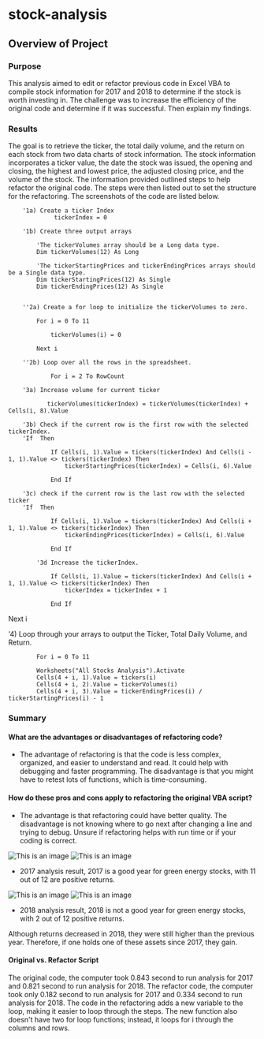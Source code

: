 # stock-analysis

## Overview of Project

### Purpose

This analysis aimed to edit or refactor previous code in Excel VBA to compile stock information for 2017 and 2018 to determine if the stock is worth investing in. The challenge was to increase the efficiency of the original code and determine if it was successful. Then explain my findings. 

### Results

The goal is to retrieve the ticker, the total daily volume, and the return on each stock from two data charts of stock information. The stock information incorporates a ticker value, the date the stock was issued, the opening and closing, the highest and lowest price, the adjusted closing price, and the volume of the stock. The information provided outlined steps to help refactor the original code. The steps were then listed out to set the structure for the refactoring. The screenshots of the code are listed below.


        '1a) Create a ticker Index
                 tickerIndex = 0

        '1b) Create three output arrays
        
            'The tickerVolumes array should be a Long data type.
            Dim tickerVolumes(12) As Long
            
            'The tickerStartingPrices and tickerEndingPrices arrays should be a Single data type.
            Dim tickerStartingPrices(12) As Single
            Dim tickerEndingPrices(12) As Single

    
        ''2a) Create a for loop to initialize the tickerVolumes to zero.

            For i = 0 To 11
            
                tickerVolumes(i) = 0

            Next i

        ''2b) Loop over all the rows in the spreadsheet.
        
                For i = 2 To RowCount

        '3a) Increase volume for current ticker
        
               tickerVolumes(tickerIndex) = tickerVolumes(tickerIndex) + Cells(i, 8).Value
        
        '3b) Check if the current row is the first row with the selected tickerIndex.
        'If  Then
    
                If Cells(i, 1).Value = tickers(tickerIndex) And Cells(i - 1, 1).Value <> tickers(tickerIndex) Then
                    tickerStartingPrices(tickerIndex) = Cells(i, 6).Value
                
                End If
        
        '3c) check if the current row is the last row with the selected ticker
        'If  Then
    
                If Cells(i, 1).Value = tickers(tickerIndex) And Cells(i + 1, 1).Value <> tickers(tickerIndex) Then
                    tickerEndingPrices(tickerIndex) = Cells(i, 6).Value
                    
                End If
            
            '3d Increase the tickerIndex.
    
                If Cells(i, 1).Value = tickers(tickerIndex) And Cells(i + 1, 1).Value <> tickers(tickerIndex) Then
                    tickerIndex = tickerIndex + 1
                    
                End If

Next i

'4) Loop through your arrays to output the Ticker, Total Daily Volume, and Return.

            For i = 0 To 11
    
            Worksheets("All Stocks Analysis").Activate
            Cells(4 + i, 1).Value = tickers(i)
            Cells(4 + i, 2).Value = tickerVolumes(i)
            Cells(4 + i, 3).Value = tickerEndingPrices(i) / tickerStartingPrices(i) - 1



### Summary

#### What are the advantages or disadvantages of refactoring code?

* The advantage of refactoring is that the code is less complex, organized, and easier to understand and read. It could help with debugging and faster programming. The disadvantage is that you might have to retest lots of functions, which is time-consuming.

#### How do these pros and cons apply to refactoring the original VBA script?

* The advantage is that refactoring could have better quality. The disadvantage is not knowing where to go next after changing a line and trying to debug. Unsure if refactoring helps with run time or if your coding is correct.

![This is an image](https://github.com/Wrancher123/stock-analysis/blob/main/Resources/VBA_Challenge_2017.png)
![This is an image](https://github.com/Wrancher123/Stock-Analysis/blob/main/Resources/VBA_Challenge_2017.png%202.png)

* 2017 analysis result, 2017 is a good year for green energy stocks, with 11 out of 12 are positive returns. 

![This is an image](https://github.com/Wrancher123/stock-analysis/blob/main/Resources/VBA_Challenge_2018.png%20.png)
![This is an image](https://github.com/Wrancher123/Stock-Analysis/blob/main/Resources/VBA_Challenge_2018.png%202.png)

* 2018 analysis result, 2018 is not a good year for green energy stocks, with 2 out of 12 positive returns.

Although returns decreased in 2018, they were still higher than the previous year. Therefore, if one holds one of these assets since 2017, they gain.

#### Original vs. Refactor Script

The original code, the computer took 0.843 second to run analysis for 2017 and 0.821 second to run analysis for 2018.
The refactor code, the computer took only 0.182 second to run analysis for 2017 and 0.334 second to run analysis for 2018.
The code in the refactoring adds a new variable to the loop, making it easier to loop through the steps. The new function also doesn't have two for loop functions; instead, it loops for i through the columns and rows.
